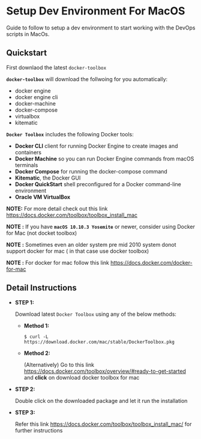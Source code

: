 # Setup Dev Environment For MacOS

Guide to follow to setup a dev environment to start working with the DevOps scripts in MacOs.

## Quickstart

First downlaod the latest ` docker-toolbox `
    
**` docker-toolbox `** will download the follwoing for you automatically:
- docker engine
- docker engine cli
- docker-machine 
- docker-compose
- virtualbox
- kitematic

**` Docker Toolbox `** includes the following Docker tools:

- **Docker CLI** client for running Docker Engine to create images and containers
- **Docker Machine** so you can run Docker Engine commands from macOS terminals
- **Docker Compose** for running the docker-compose command
- **Kitematic**, the Docker GUI
- **Docker QuickStart** shell preconfigured for a Docker command-line environment
- **Oracle VM VirtualBox**


**NOTE:** For more detail check out this link https://docs.docker.com/toolbox/toolbox_install_mac 

**NOTE :** If you have **` macOS 10.10.3 Yosemite `** or newer, consider using Docker for Mac (not docket toolbox)

**NOTE :** Sometimes even an older system pre mid 2010 system donot support docker for mac ( in that case use docker toolbox)

**NOTE :** For docker for mac follow this link https://docs.docker.com/docker-for-mac




## Detail Instructions

- **STEP 1:**

    Download latest ` Docker Toolbox ` using any of the below methods:

    - **Method 1:**
        
        ` $ curl -L https://download.docker.com/mac/stable/DockerToolbox.pkg `

    
    - **Method 2:**
    
        (Alternatively) Go to this link https://docs.docker.com/toolbox/overview/#ready-to-get-started and **click** on download docker toolbox for mac


- **STEP 2:**

    Double click on the downloaded package and let it run the installation


- **STEP 3:**

    Refer this link https://docs.docker.com/toolbox/toolbox_install_mac/ for further instructions


